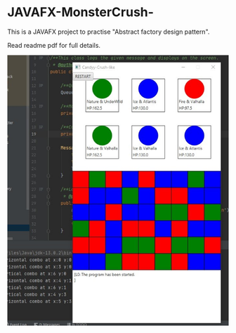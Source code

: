 # JAVAFX-MonsterCrush-
This is a JAVAFX project to practise "Abstract factory design pattern".

Read readme pdf for full details.

![Alt text](https://github.com/ilkanmertokul/JAVAFX-MonsterCrush-/blob/main/GameplayScreenShot.jpg)
